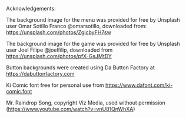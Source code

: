 Acknowledgements:

The background image for the menu was provided for free by Unsplash user Omar Sotillo Franco @omarsotillo, downloaded from: https://unsplash.com/photos/ZgicbyFH7sw

The background image for the game was provided for free by Unsplash user Joel Filipe @joelfilip, downloaded from https://unsplash.com/photos/pfX-GsJMtDY


Button backgrounds were created using Da Button Factory at https://dabuttonfactory.com

Ki Comic font free for personal use from https://www.dafont.com/ki-comic.font

Mr. Raindrop Song, copyright Viz Media, used without permission (https://www.youtube.com/watch?v=vnU81QnWhXA)






